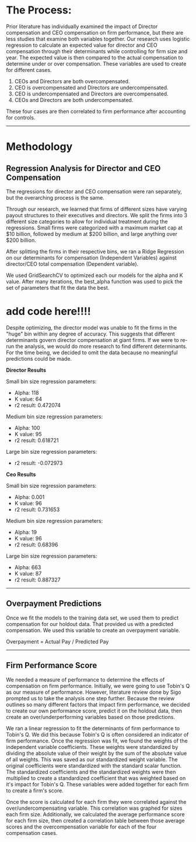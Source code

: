 # The Process:

Prior literature has individually examined the impact of Director compensation and CEO compensation on firm 
performance, but there are less studies that examine both variables together. Our research uses logistic 
regression to calculate an expected value for director and CEO compensation through their determinants while 
controlling for firm size and year. The expected value is then compared to the actual compensation to determine 
under or over compensation. These variables are used to create for different cases.

1)  CEOs and Directors are both overcompensated.
2)  CEO is overcompensated and Directors are undercompensated.
3)  CEO is undercompensated and Directors are overcompensated.
4)  CEOs and Directors are both undercompensated.

These four cases are then correlated to firm performance after accounting for controls.

----- 

# Methodology

## Regression Analysis for Director and CEO Compensation

The regressions for director and CEO compensation were ran separately, but the overarching process is the same.

Through our research, we learned that firms of different sizes have varying payout structures to their executives and directors. We split the firms into 3 different size categories to allow for individual treatment during the regressions. Small firms were categorized with a maximum market cap at $10 billion, followed by medium at $200 billion, and large anything over $200 billion.

After splitting the firms in their respective bins, we ran a Ridge Regression 
on our determinants for compensation (Independent Variables) against director/CEO total compensation (Dependent 
variable). 

We used GridSearchCV to optimized each our models for the alpha and K value. After many iterations, the best_alpha function was used to pick the set of parameters that fit the data the best. 

# add code here!!!!

Despite optimizing, the director model was unable to fit the firms in the "huge" bin within any degree of accuracy. This suggests that different determinants govern director compensation at giant firms. If we were to re-run the analysis, we would do more research to find different determinants. For the time being, we decided to omit the data because no meaningful predictions could be made.
 

__Director Results__

Small bin size regression parameters:
- Alpha: 118
- K value: 64
- r2 result: 0.472074

Medium bin size regression parameters:
- Alpha: 100
- K value: 95
- r2 result: 0.618721

Large bin size regression parameters:
- r2 result: -0.072973


__Ceo Results__

Small bin size regression parameters:
- Alpha: 0.001
- K value: 96
- r2 result: 0.731653

Medium bin size regression parameters:
- Alpha: 19
- K value: 96
- r2 result: 0.68396

Large bin size regression parameters:
- Alpha: 663
- K value: 87
- r2 result: 0.887327

------

## Overpayment Predictions

Once we fit the models to the training data set, we used them to predict compensation for our holdout data. That provided us with a predicted compensation. We used this variable to create an overpayment variable.

Overpayment = Actual Pay / Predicted Pay

-----

## Firm Performance Score

We needed a measure of performance to determine the effects of compensation on firm performance. Initially, we were going to use Tobin's Q as our measure of performance. However, literature review done by Sigo prompted us to take the analysis one step further. Because the review outlines so many different factors that impact firm performance, we decided to create our own performance score, predict it on the holdout data, then create an over/underperforming variables based on those predictions.

We ran a linear regression to fit the determinants of firm performance to Tobin's Q. We did this because Tobin's Q is often considered an indicator of firm performance. Once the regression was fit, we found the weights of the independent variable coefficients. These weights were standardized by dividing the absolute value of their weight by the sum of the absolute value of all weights. This was saved as our standardized weight variable. The original coefficients were standardized with the standard scalar function. The standardized coefficients and the standardized weights were then multiplied to create a standardized coefficient that was weighted based on it's impact for Tobin's Q. These variables were added together for each firm to create a firm's score.

Once the score is calculated for each firm they were correlated against the over/undercompensating variable. This correlation was graphed for sizes each firm size. Additionally, we calculated the average performance score for each firm size, then created a correlation table between those average scores and the overcompensation variable for each of the four compensation cases.

